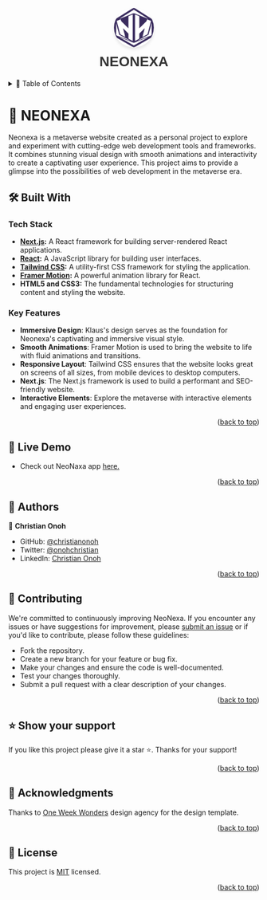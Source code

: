<a name="readme-top"></a>

<div align="center">
  <img src="/public/favicon/favicon.png" alt="logo" width="80" height="auto" style="border-radius: 50%; box-shadow: 0 4px 6px rgba(0, 0, 0, 0.1);"/>
  <h1 style="font-family: 'Arial', sans-serif; color: #333; font-weight: bold; margin-top: 10px;">NEONEXA</h1>
</div>


<!-- TABLE OF CONTENTS -->
<details>
<summary> 📗 Table of Contents</summary>

- [📖 About the Project](#about-project)
  - [🛠 Built With](#built-with)
    - [Tech Stack](#tech-stack)
    - [Key Features](#key-features)
  - [🚀 Link to Live Demo](#liveDemo)
- [👥 Team](#team)
- [👥 Authors](#authors)
- [🤝 Contributing](#contributing)
- [⭐️ Show your support](#support)
- [🙏 Acknowledgements](#acknowledgements)
<!-- - [❓ FAQ (OPTIONAL)](#faq) -->
- [📝 License](#license)
</details>
<!-- PROJECT DESCRIPTION -->

# 📑 NEONEXA <a name="about-project"></a>

Neonexa is a metaverse website created as a personal project to explore and experiment with cutting-edge web development tools and frameworks. It combines stunning visual design with smooth animations and interactivity to create a captivating user experience. This project aims to provide a glimpse into the possibilities of web development in the metaverse era.

## 🛠 Built With <a name="built-with"></a>

### Tech Stack <a name="tech-stack"></a>

- **[Next.js](https://nextjs.org/):** A React framework for building server-rendered React applications.
- **[React](https://react.dev/):** A JavaScript library for building user interfaces.
- **[Tailwind CSS](https://tailwindcss.com/):** A utility-first CSS framework for styling the application.
- **[Framer Motion](https://www.framer.com/motion/):** A powerful animation library for React.
- **HTML5 and CSS3:** The fundamental technologies for structuring content and styling the website.

<!-- Features -->

### Key Features <a name="key-features"></a>

- **Immersive Design**: Klaus's design serves as the foundation for Neonexa's captivating and immersive visual style.
- **Smooth Animations**: Framer Motion is used to bring the website to life with fluid animations and transitions.
- **Responsive Layout**: Tailwind CSS ensures that the website looks great on screens of all sizes, from mobile devices to desktop computers.
- **Next.js**: The Next.js framework is used to build a performant and SEO-friendly website.
- **Interactive Elements**: Explore the metaverse with interactive elements and engaging user experiences.


<p align="right">(<a href="#readme-top">back to top</a>)</p>

<!-- LIVE DEMO -->

## 🚀 Live Demo<a name="liveDemo"></a>

- Check out NeoNaxa app [here.](https://neonexa.vercel.app/)

<p align="right">(<a href="#readme-top">back to top</a>)</p>

<!-- AUTHORS -->

## 👥 Authors <a name="authors"></a>

👤 **Christian Onoh**

- GitHub: [@christianonoh](https://github.com/christianonoh)
- Twitter: [@onohchristian](https://twitter.com/onohchristian)
- LinkedIn: [Christian Onoh](https://www.linkedin.com/in/christianonoh)

<p align="right">(<a href="#readme-top">back to top</a>)</p>

<!-- CONTRIBUTING -->

## 🤝 Contributing <a name="contributing"></a>
We're committed to continuously improving NeoNexa. If you encounter any issues or have suggestions for improvement, please [submit an issue](https://github.com/christianonoh/neonexa/issues) or if you'd like to contribute, please follow these guidelines:
- Fork the repository.
- Create a new branch for your feature or bug fix.
- Make your changes and ensure the code is well-documented.
- Test your changes thoroughly.
- Submit a pull request with a clear description of your changes.

<p align="right">(<a href="#readme-top">back to top</a>)</p>

<!-- SUPPORT -->

## ⭐️ Show your support <a name="support"></a>

If you like this project please give it a star ⭐️. Thanks for your support!

<p align="right">(<a href="#readme-top">back to top</a>)</p>

<!-- ACKNOWLEDGEMENTS -->

## 🙏 Acknowledgments <a name="acknowledgements"></a>
Thanks to [One Week Wonders](https://www.oneweekwonders.com/) design agency for the design template.

<p align="right">(<a href="#readme-top">back to top</a>)</p>


<!-- LICENSE -->

## 📝 License <a name="license"></a>

This project is [MIT](./LICENSE) licensed.

<p align="right">(<a href="#readme-top">back to top</a>)</p>
